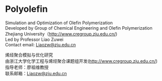 # Polyolefin
Simulation and Optimization of Olefin Polymerization  
Developed by Group of Chemical Engineering and Olefin Polymerization Zhejiang University（http://www.cregroup.zju.edu.cn/)  
Led by Professor Liao Zuwei  
Contact email: Liaozw@zju.edu.cn  


烯烃聚合模拟与优化研究  
由浙江大学化学工程与烯烃聚合课题组开发(http://www.cregroup.zju.edu.cn/)  
指导老师：廖祖维教授  
联系邮箱：Liaozw@zju.edu.cn  
